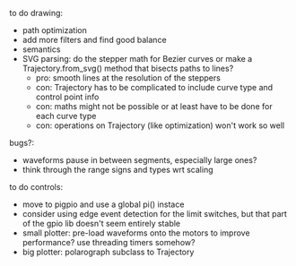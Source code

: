 to do drawing:
* path optimization
* add more filters and find good balance
* semantics
* SVG parsing: do the stepper math for Bezier curves or make a Trajectory.from_svg() method that bisects paths to lines?
    * pro: smooth lines at the resolution of the steppers
    * con: Trajectory has to be complicated to include curve type and control point info
    * con: maths might not be possible or at least have to be done for each curve type
    * con: operations on Trajectory (like optimization) won't work so well

bugs?:
* waveforms pause in between segments, especially large ones?
* think through the range signs and types wrt scaling

to do controls:
* move to pigpio and use a global pi() instace
* consider using edge event detection for the limit switches, but that part of the gpio lib doesn't seem entirely stable
* small plotter: pre-load waveforms onto the motors to improve performance? use threading timers somehow?
* big plotter: polarograph subclass to Trajectory
